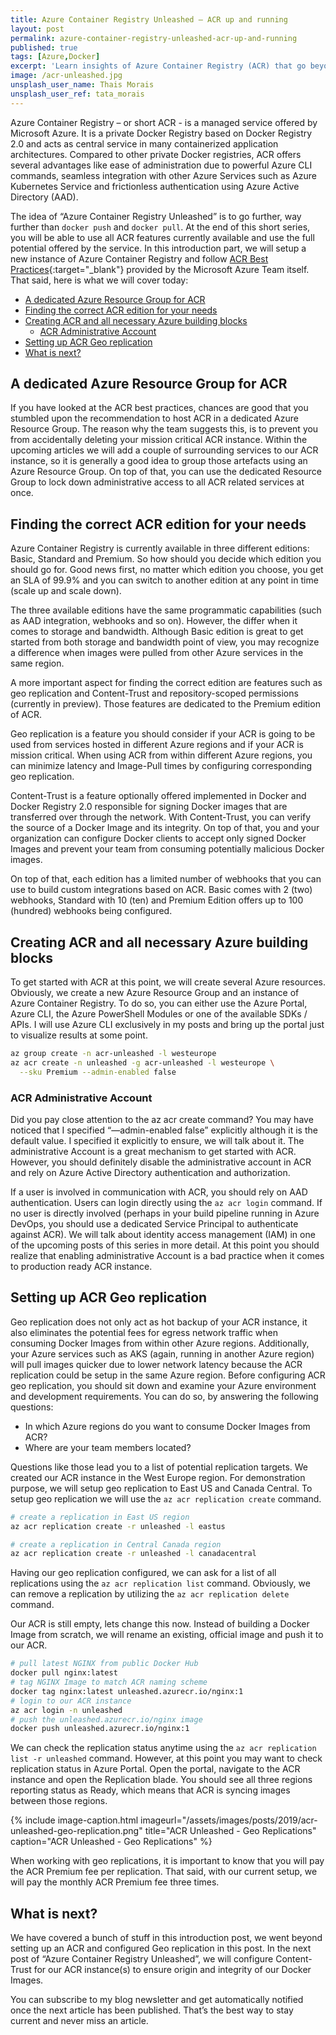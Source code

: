 ```yaml
---
title: Azure Container Registry Unleashed – ACR up and running
layout: post
permalink: azure-container-registry-unleashed-acr-up-and-running
published: true
tags: [Azure,Docker]
excerpt: 'Learn insights of Azure Container Registry (ACR) that go beyond docker push and docker pull. Today you will learn how to setup ACR according to best practices and how to configure ACR geo replication'
image: /acr-unleashed.jpg
unsplash_user_name: Thais Morais
unsplash_user_ref: tata_morais
---
```


Azure Container Registry – or short ACR - is a managed service offered by Microsoft Azure. It is a private Docker Registry based on Docker Registry 2.0 and acts as central service in many containerized application architectures. Compared to other private Docker registries, ACR offers several advantages like ease of administration due to powerful Azure CLI commands, seamless integration with other Azure Services such as Azure Kubernetes Service and frictionless authentication using Azure Active Directory (AAD).

The idea of “Azure Container Registry Unleashed” is to go further, way further than `docker push` and `docker pull`. At the end of this short series, you will be able to use all ACR features currently available and use the full potential offered by the service.
In this introduction part, we will setup a new instance of Azure Container Registry and follow [ACR Best Practices](https://docs.microsoft.com/en-us/azure/container-registry/container-registry-best-practices){:target="_blank"} provided by the Microsoft Azure Team itself. That said, here is what we will cover today:

- [A dedicated Azure Resource Group for ACR](#a-dedicated-azure-resource-group-for-acr)
- [Finding the correct ACR edition for your needs](#finding-the-correct-acr-edition-for-your-needs)
- [Creating ACR and all necessary Azure building blocks](#creating-acr-and-all-necessary-azure-building-blocks)
  - [ACR Administrative Account](#acr-administrative-account)
- [Setting up ACR Geo replication](#setting-up-acr-geo-replication)
- [What is next?](#what-is-next)

## A dedicated Azure Resource Group for ACR

If you have looked at the ACR best practices, chances are good that you stumbled upon the recommendation to host ACR in a dedicated Azure Resource Group. The reason why the team suggests this, is to prevent you from accidentally deleting your mission critical ACR instance. Within the upcoming articles we will add a couple of surrounding services to our ACR instance, so it is generally a good idea to group those artefacts using an Azure Resource Group.
On top of that, you can use the dedicated Resource Group to lock down administrative access to all ACR related services at once.

## Finding the correct ACR edition for your needs

Azure Container Registry is currently available in three different editions: Basic, Standard and Premium. So how should you decide which edition you should go for. Good news first, no matter which edition you choose, you get an SLA of 99.9% and you can switch to another edition at any point in time (scale up and scale down).

The three available editions have the same programmatic capabilities (such as AAD integration, webhooks and so on). However, the differ when it comes to storage and bandwidth. Although Basic edition is great to get started from both storage and bandwidth point of view, you may recognize a difference when images were pulled from other Azure services in the same region.

A more important aspect for finding the correct edition are features such as geo replication and Content-Trust and repository-scoped permissions (currently in preview). Those features are dedicated to the Premium edition of ACR.

Geo replication is a feature you should consider if your ACR is going to be used from services hosted in different Azure regions and if your ACR is mission critical. When using ACR from within different Azure regions, you can minimize latency and Image-Pull times by configuring corresponding geo replication.

Content-Trust is a feature optionally offered implemented in Docker and Docker Registry 2.0 responsible for signing Docker images that are transferred over through the network. With Content-Trust, you can verify the source of a Docker Image and its integrity. On top of that, you and your organization can configure Docker clients to accept only signed Docker Images and prevent your team from consuming potentially malicious Docker images.

On top of that, each edition has a limited number of webhooks that you can use to build custom integrations based on ACR.  Basic comes with 2 (two) webhooks, Standard with 10 (ten) and Premium Edition offers up to 100 (hundred) webhooks being configured.

## Creating ACR and all necessary Azure building blocks

To get started with ACR at this point, we will create several Azure resources. Obviously, we create a new Azure Resource Group and an instance of Azure Container Registry. To do so, you can either use the Azure Portal, Azure CLI, the Azure PowerShell Modules or one of the available SDKs / APIs. I will use Azure CLI exclusively in my posts and bring up the portal just to visualize results at some point.

```bash
az group create -n acr-unleashed -l westeurope
az acr create -n unleashed -g acr-unleashed -l westeurope \
  --sku Premium --admin-enabled false

```

### ACR Administrative Account

Did you pay close attention to the az acr create command? You may have noticed that I specified “—admin-enabled false” explicitly although it is the default value. I specified it explicitly to ensure, we will talk about it. The administrative Account is a great mechanism to get started with ACR. However, you should definitely disable the administrative account in ACR and rely on Azure Active Directory authentication and authorization.

If a user is involved in communication with ACR, you should rely on AAD authentication. Users can login directly using the `az acr login` command. If no user is directly involved (perhaps in your build pipeline running in Azure DevOps, you should use a dedicated Service Principal to authenticate against ACR). We will talk about identity access management (IAM) in one of the upcoming posts of this series in more detail. At this point you should realize that enabling administrative Account is a bad practice when it comes to production ready ACR instance.  

## Setting up ACR Geo replication

Geo replication does not only act as hot backup of your ACR instance, it also eliminates the potential fees for egress network traffic when consuming Docker Images from within other Azure regions. Additionally, your Azure services such as AKS (again, running in another Azure region) will pull images quicker due to lower network latency because the ACR replication could be setup in the same Azure region.
Before configuring ACR geo replication, you should sit down and examine your Azure environment and development requirements. You can do so, by answering the following questions:

- In which Azure regions do you want to consume Docker Images from ACR?
- Where are your team members located?

Questions like those lead you to a list of potential replication targets. We created our ACR instance in the West Europe region. For demonstration purpose, we will setup geo replication to East US and Canada Central. To setup geo replication we will use the `az acr replication create` command.

```bash
# create a replication in East US region
az acr replication create -r unleashed -l eastus

# create a replication in Central Canada region
az acr replication create -r unleashed -l canadacentral

```

Having our geo replication configured, we can ask for a list of all replications using the `az acr replication list` command. Obviously, we can remove a replication by utilizing the `az acr replication delete` command.

Our ACR is still empty, lets change this now. Instead of building a Docker Image from scratch, we will rename an existing, official image and push it to our ACR.

```bash
# pull latest NGINX from public Docker Hub
docker pull nginx:latest
# tag NGINX Image to match ACR naming scheme
docker tag nginx:latest unleashed.azurecr.io/nginx:1
# login to our ACR instance
az acr login -n unleashed
# push the unleashed.azurecr.io/nginx image
docker push unleashed.azurecr.io/nginx:1

```

We can check the replication status anytime using the `az acr replication list -r unleashed` command. However, at this point you may want to check replication status in Azure Portal. Open the portal, navigate to the ACR instance and open the Replication blade. You should see all three regions reporting status as Ready, which means that ACR is syncing images between those regions.

{% include image-caption.html imageurl="/assets/images/posts/2019/acr-unleashed-geo-replication.png"
title="ACR Unleashed - Geo Replications" caption="ACR Unleashed - Geo Replications" %}

When working with geo replications, it is important to know that you will pay the ACR Premium fee per replication. That said, with our current setup, we will pay the monthly ACR Premium fee three times.

## What is next?

We have covered a bunch of stuff in this introduction post, we went beyond setting up an ACR and configured Geo replication in this post. In the next post of “Azure Container Registry Unleashed”, we will configure Content-Trust for our ACR instance(s) to ensure origin and integrity of our Docker Images.

You can subscribe to my blog newsletter and get automatically notified once the next article has been published. That’s the best way to stay current and never miss an article.
